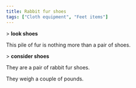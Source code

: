 ```yaml
---
title: Rabbit fur shoes
tags: ["Cloth equipment", "Feet items"]
---
```

\> **look shoes**

This pile of fur is nothing more than a pair of shoes.

\> **consider shoes**

They are a pair of rabbit fur shoes.

They weigh a couple of pounds.
